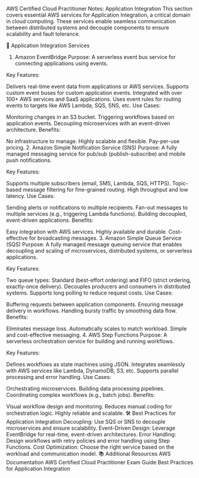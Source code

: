 AWS Certified Cloud Practitioner Notes: Application Integration
This section covers essential AWS services for Application Integration, a critical domain in cloud computing. These services enable seamless communication between distributed systems and decouple components to ensure scalability and fault tolerance.

🚀 Application Integration Services
1. Amazon EventBridge
Purpose: A serverless event bus service for connecting applications using events.

Key Features:

Delivers real-time event data from applications or AWS services.
Supports custom event buses for custom application events.
Integrated with over 100+ AWS services and SaaS applications.
Uses event rules for routing events to targets like AWS Lambda, SQS, SNS, etc.
Use Cases:

Monitoring changes in an S3 bucket.
Triggering workflows based on application events.
Decoupling microservices with an event-driven architecture.
Benefits:

No infrastructure to manage.
Highly scalable and flexible.
Pay-per-use pricing.
2. Amazon Simple Notification Service (SNS)
Purpose: A fully managed messaging service for pub/sub (publish-subscribe) and mobile push notifications.

Key Features:

Supports multiple subscribers (email, SMS, Lambda, SQS, HTTPS).
Topic-based message filtering for fine-grained routing.
High throughput and low latency.
Use Cases:

Sending alerts or notifications to multiple recipients.
Fan-out messages to multiple services (e.g., triggering Lambda functions).
Building decoupled, event-driven applications.
Benefits:

Easy integration with AWS services.
Highly available and durable.
Cost-effective for broadcasting messages.
3. Amazon Simple Queue Service (SQS)
Purpose: A fully managed message queuing service that enables decoupling and scaling of microservices, distributed systems, or serverless applications.

Key Features:

Two queue types: Standard (best-effort ordering) and FIFO (strict ordering, exactly-once delivery).
Decouples producers and consumers in distributed systems.
Supports long polling to reduce request costs.
Use Cases:

Buffering requests between application components.
Ensuring message delivery in workflows.
Handling bursty traffic by smoothing data flow.
Benefits:

Eliminates message loss.
Automatically scales to match workload.
Simple and cost-effective messaging.
4. AWS Step Functions
Purpose: A serverless orchestration service for building and running workflows.

Key Features:

Defines workflows as state machines using JSON.
Integrates seamlessly with AWS services like Lambda, DynamoDB, S3, etc.
Supports parallel processing and error handling.
Use Cases:

Orchestrating microservices.
Building data processing pipelines.
Coordinating complex workflows (e.g., batch jobs).
Benefits:

Visual workflow design and monitoring.
Reduces manual coding for orchestration logic.
Highly reliable and scalable.
🛠️ Best Practices for Application Integration
Decoupling: Use SQS or SNS to decouple microservices and ensure scalability.
Event-Driven Design: Leverage EventBridge for real-time, event-driven architectures.
Error Handling: Design workflows with retry policies and error handling using Step Functions.
Cost Optimization: Choose the right service based on the workload and communication model.
📚 Additional Resources
AWS Documentation
AWS Certified Cloud Practitioner Exam Guide
Best Practices for Application Integration